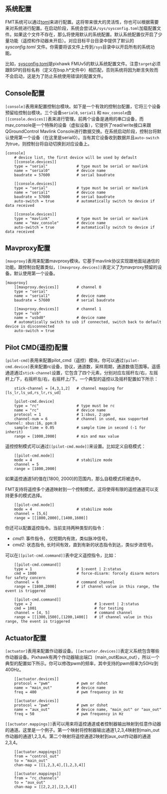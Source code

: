 
## 系统配置

FMT系统可以通过[toml](https://toml.io/en/)来进行配置。这将带来很大的灵活性，你也可以根据需要来对系统进行配置。在启动阶段，系统会尝试从`/sys/sysconfig.toml`加载配置文件。如果这个文件不存在，那么将使用默认的系统配置。默认系统配置仅开启了少量功能（遥控和作动器未开启）。对应目标平台目录中提供了默认的*sysconfig.toml* 文件。你需要将该文件上传到`/sys`目录中以开启所有的系统功能。

比如，[sysconfig.toml](https://github.com/Firmament-Autopilot/FMT-Firmware/blob/master/target/pixhawk/fmu-v5/sysconfig.toml)是pixhawk FMUv5的默认系统配置文件。注意`target`必须跟BSP的目标名称（定义在bsp.h*文件中）相匹配，否则系统将因为断言失败而不会启动，这是为了防止系统使用错误的配置文件。

## Console配置

`[console]`表用来配置控制台模块。如下是一个有效的控制台配置，它将三个设备预留给控制台模块。三个设备`serial0`, `serial1` 和 `mav_console`由`[[console.devices]]`表来进行管理。前两个设备是通用的串口设备，而mav_console是一个特殊的设备（虚拟设备），它提供了read/write接口来跟QGroundControl Mavlink Console进行数据交换。在系统启动阶段，控制台将默认使用第一个设备（在这里是serial0）。当有其它设备收到数据并且`auto-switch`为true，则控制台将自动切换到对应设备上。

```
[console]
    # device list, the first device will be used by default
    [[console.devices]]
    type = "serial"             # type must be serial or mavlink
    name = "serial0"            # device name
    baudrate = 57600            # serial baudrate

    [[console.devices]]
    type = "serial"             # type must be serial or mavlink
    name = "serial1"            # device name
    baudrate = 57600            # serial baudrate
    auto-switch = true          # automatically switch to device if data received

    [[console.devices]]
    type = "mavlink"            # type must be serial or mavlink
    name = "mav_console"        # device name
    auto-switch = true          # automatically switch to device if data received
```

## Mavproxy配置

`[mavproxy]`表用来配置mavproxy模块。它基于mavlink协议实现跟地面站通信的功能。跟控制台配置类似，`[[mavproxy.devices]]`表定义了为mavproxy预留的设备。默认使用第一个设备。

```
[mavproxy]
    [[mavproxy.devices]]        # channel 0
    type = "serial"
    name = "serial1"            # device name
    baudrate = 57600            # serial baudrate

    [[mavproxy.devices]]        # channel 1
    type = "usb"
    name = "usbd0"              # device name
    # automatically switch to usb if connected, switch back to default device is disconnected
    auto-switch = true
```

## Pilot CMD(遥控)配置

`[pilot-cmd]`表用来配置pilot_cmd（遥控）模块。你可以通过`[pilot-cmd.device]`表来配置rc设备，协议，通道数，采样周期，通道数值范围等。遥感通道通过`stick-channel`设置，它包含了四个元素，分别对应左摇杆左/右，左摇杆上/下，右摇杆左/右，右摇杆上/下。一个典型的遥控以及摇杆配置如下所示：

```
    stick-channel = [4,3,1,2]   # channel mapping for [ls_lr,ls_ud,rs_lr,rs_ud]

    [pilot-cmd.device]
    type = "rc"                 # type must be rc
    name = "rc"                 # device name
    protocol = 1                # 1:sbus, 2:ppm
    channel-num = 6             # channel in used, max supported channel: sbus:16, ppm:8
    sample-time = 0.05          # sample time in second (-1 for inherit)
    range = [1000,2000]         # min and max value
```

遥控控制模式可以通过`[[pilot-cmd.mode]]`来设置。比如定义自稳模式：

```
    [[pilot-cmd.mode]]
    mode = 4                    # stabilize mode
    channel = 5
    range = [1800,2000]
```

如果遥控通道5的值在[1800, 2000]的范围内，那么自稳模式将被选中。

FMT支持将遥控多个通道映射到一个控制模式，这将使得有限的遥控通道可以支持更多的模式选择。

```
    [[pilot-cmd.mode]]
    mode = 4                    # stabilize mode
    channel = [5,6]
    range = [[1800,2000],[1400,1600]]
```

你还可以配置遥控指令。当前支持两种类型的指令：

- *cmd1*: 事件指令， 仅短期内有效，类似脉冲信号。
- *cmd2*: 状态指令, 长时间有效，直到有新的状态指令到达，类似步进信号。

可以在`[[pilot-cmd.command]]`表中定义遥控指令，比如：

```
    [[pilot-cmd.command]]
    type = 1                    # 1:event | 2:status
    cmd = 1000                  # force-disarm: forcely disarm motors for safety concern
    channel = 6                 # command channel
    range = [1800,2000]         # if channel value in this range, the event is triggered

    [[pilot-cmd.command]]
    type = 2                            # 1:event | 2:status
    cmd = 1001                          # for testing
    channel = [4, 5]                    # command channel
    range = [[1300,1500],[1200,1400]]   # if channel value in this range, the event is triggered
```

## Actuator配置

`[actuator]`表用来配置作动器设备。`[[actuator.devices]]`表定义系统包含哪些作动器设备。Pixhawk有两个作动器输出端口（main_out和aux_out），所以一个典型的配置如下所示。你可以修改pwm的频率，其中支持的pwm频率为50Hz到400Hz。

```
    [[actuator.devices]]
    protocol = "pwm"            # pwm or dshot
    name = "main_out"           # device name
    freq = 400                  # pwm frequency in Hz

    [[actuator.devices]]
    protocol = "pwm"            # pwm or dshot
    name = "aux_out"            # device name, "main_out" or "aux_out"
    freq = 50                   # pwm frequency in Hz
```

`[[actuator.mappings]]`表可以用来将遥控通道或者控制器输出映射到任意作动器的通道。这里是一个例子。第一个映射将控制器输出通道1,2,3,4映射到main_out作动器的通道1,2,3,4。第二个映射将遥控通道2映射到aux_out作动器的通道2,3,4。

```
    [[actuator.mappings]]
    from = "control_out"
    to = "main_out"
    chan-map = [[1,2,3,4],[1,2,3,4]]

    [[actuator.mappings]]
    from = "rc_channels"
    to = "aux_out"
    chan-map = [[2,2,2],[2,3,4]]
```
